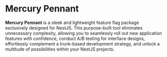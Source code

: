# Mercury Pennant
**Mercury Pennant** is a sleek and lightweight feature flag package exclusively designed for NestJS. 
This purpose-built tool eliminates unnecessary complexity, allowing you to seamlessly roll out new application features with confidence, conduct A/B testing for interface designs, effortlessly complement a trunk-based development strategy, and unlock a multitude of possibilities within your NestJS projects.